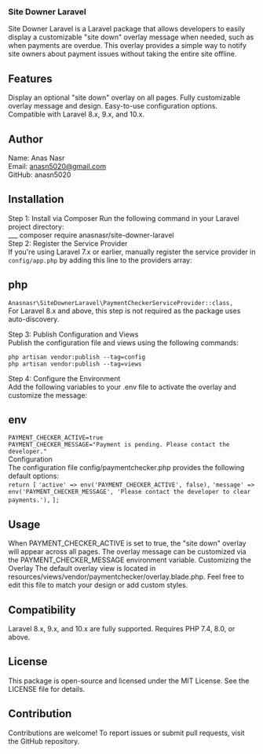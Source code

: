 ### Site Downer Laravel
Site Downer Laravel is a Laravel package that allows developers to easily display a customizable "site down" overlay message when needed, such as when payments are overdue. This overlay provides a simple way to notify site owners about payment issues without taking the entire site offline.

## Features
Display an optional "site down" overlay on all pages.
Fully customizable overlay message and design.
Easy-to-use configuration options.
Compatible with Laravel 8.x, 9.x, and 10.x.


## Author
Name: Anas Nasr <br>
Email: anasn5020@gmail.com <br>
GitHub: anasn5020 <br>


## Installation
Step 1: Install via Composer
Run the following command in your Laravel project directory: <br>
___ composer require anasnasr/site-downer-laravel <br>
Step 2: Register the Service Provider <br>
If you're using Laravel 7.x or earlier, manually register the service provider in `config/app.php` by adding this line to the providers array:

## php
`Anasnasr\SiteDownerLaravel\PaymentCheckerServiceProvider::class,` <br>
For Laravel 8.x and above, this step is not required as the package uses auto-discovery. <br>

Step 3: Publish Configuration and Views <br>
Publish the configuration file and views using the following commands: <br>

`php artisan vendor:publish --tag=config` <br>
`php artisan vendor:publish --tag=views` <br>

Step 4: Configure the Environment <br>
Add the following variables to your .env file to activate the overlay and customize the message: <br>

## env
`PAYMENT_CHECKER_ACTIVE=true` <br>
`PAYMENT_CHECKER_MESSAGE="Payment is pending. Please contact the developer."` <br>
Configuration <br>
The configuration file config/paymentchecker.php provides the following default options: <br>
```return [```
    ```'active' => env('PAYMENT_CHECKER_ACTIVE', false),```
    ```'message' => env('PAYMENT_CHECKER_MESSAGE', 'Please contact the developer to clear payments.'),```
```];```
## Usage
When PAYMENT_CHECKER_ACTIVE is set to true, the "site down" overlay will appear across all pages.
The overlay message can be customized via the PAYMENT_CHECKER_MESSAGE environment variable.
Customizing the Overlay
The default overlay view is located in resources/views/vendor/paymentchecker/overlay.blade.php.
Feel free to edit this file to match your design or add custom styles.

## Compatibility
Laravel 8.x, 9.x, and 10.x are fully supported.
Requires PHP 7.4, 8.0, or above.
## License
This package is open-source and licensed under the MIT License. See the LICENSE file for details.

## Contribution
Contributions are welcome! To report issues or submit pull requests, visit the GitHub repository.